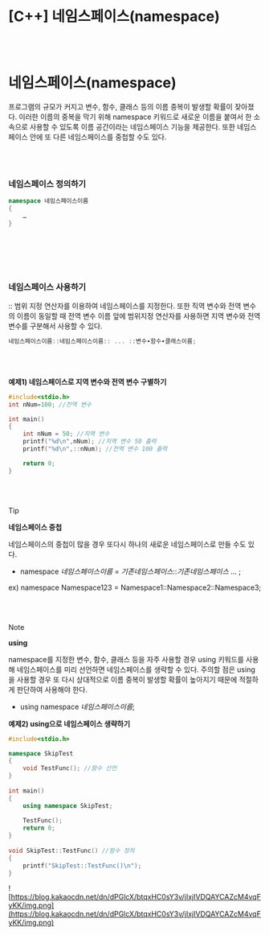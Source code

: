 # [C++] 네임스페이스(namespace)

<br><br>

# 네임스페이스(namespace)

프로그램의 규모가 커지고 변수, 함수, 클래스 등의 이름 중복이 발생할 확률이 잦아졌다. 이러한 이름의 중복을 막기 위해 namespace 키워드로 새로운 이름을 붙여서 한 소속으로 사용할 수 있도록 이름 공간이라는 네임스페이스 기능을 제공한다. 또한 네임스페이스 안에 또 다른 네임스페이스를 중첩할 수도 있다.

<br><br>

### **네임스페이스 정의하기**

```cpp
namespace 네임스페이스이름
{
	…
}
```

<br><br>
<br><br>

### **네임스페이스 사용하기**

:: 범위 지정 연산자를 이용하여 네임스페이스를 지정한다. 또한 직역 변수와 전역 변수의 이름이 동일할 때 전역 변수 이름 앞에 범위지정 연산자를 사용하면 지역 변수와 전역 변수를 구분해서 사용할 수 있다.

```cpp
네임스페이스이름::네임스페이스이름:: ... ::변수∙함수∙클래스이름;
```

<br><br>

**예제1) 네임스페이스로 지역 변수와 전역 변수 구별하기**

```cpp
#include<stdio.h>
int nNum=100; //전역 변수

int main()
{
	int nNum = 50; //지역 변수
	printf("%d\n",nNum); //지역 변수 50 출력
	printf("%d\n",::nNum); //전역 변수 100 출력

	return 0;
}
```

<br><br>

>[!tip]
> **네임스페이스 중첩**
> 
> 네임스페이스의 중첩이 많을 경우 또다시 하나의 새로운 네임스페이스로 만들 수도 있다.
> 
> - namespace *네임스페이스이름* = *기존네임스페이스*::*기존네임스페이스* … ;
> 
> ex) namespace Namespace123 = Namespace1::Namespace2::Namespace3;

<br><br>

>[!note]
> **using**
> 
> namespace를 지정한 변수, 함수, 클래스 등을 자주 사용할 경우 using 키워드를 사용해 네임스페이스를 미리 선언하면 네임스페이스를 생략할 수 있다. 주의할 점은 using을 사용할 경우 또 다시 상대적으로 이름 중복이 발생할 확률이 높아지기 때문에 적절하게 판단하여 사용해야 한다.
> 
> - using namespace *네임스페이스이름*;
> 
> **예제2) using으로 네임스페이스 생략하기**
> 
> ```cpp
> #include<stdio.h>
> 
> namespace SkipTest
> {
>     void TestFunc(); //함수 선언
> }
>  
> int main()
> {
>     using namespace SkipTest;
>  
>     TestFunc();
>     return 0;
> }
>  
> void SkipTest::TestFunc() //함수 정의
> {
>     printf("SkipTest::TestFunc()\n");
> }
> ```
> 
> ![https://blog.kakaocdn.net/dn/dPGlcX/btqxHC0sY3v/jIxjIVDQAYCAZcM4vqFyKK/img.png](https://blog.kakaocdn.net/dn/dPGlcX/btqxHC0sY3v/jIxjIVDQAYCAZcM4vqFyKK/img.png)
